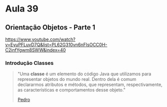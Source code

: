 # Aula 39

## Orientação Objetos - Parte 1

https://www.youtube.com/watch?v=EyuPFLuvD7Q&list=PL62G310vn6nFIsOCC0H-C2infYgwm8SWW&index=40

### Introdução Classes

> "Uma **classe** é um elemento do código Java que utilizamos para  representar objetos do mundo real. Dentro dela é comum declararmos  atributos e métodos, que representam, respectivamente, as  características e comportamentos desse objeto."
>
> [Pedro](https://www.devmedia.com.br/java-declaracao-e-utilizacao-de-classes/38374)

